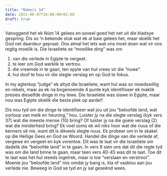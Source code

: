 ```yaml
---
title: "Númeri 14"
date: 2021-06-07T16:00:00+02:00
draft: true
---
```

Vanoggend het ek Núm 14 gelees en soveel goed het net uit die bladsye gespring. Dis so ‘n bekende stuk wat ek al baie gelees het, maar skielik het God net daardeur gepraat. Ons almal het iets wat ons moet doen wat vir ons regtig moeilik is. Die Israeliete se “moeilike ding” was om  
1. van die verlede in Egipte te vergeet.
2. te leer om God werklik te vertrou.
3. die vreemde in te gaan, ten spyte van hul vrees vir die “nuwe”.
4. hul doof te hou vir die slegte verslag en op God te fokus.  

In my agterkop “judge” ek altyd die Israeliete, want hul was so moedswillig en rebels, maar as ek na bogenoemde 4 punte kyk identifiseer ek maklik presies dieselfde dinge in my lewe. Die Israeliete was slawe in Egipte, maar nou was Egipte skielik die beste plek op aarde!!  

Dis nou tyd om die dinge te identifiseer wat jou uit jou “beloofde land, wat oorloop van melk en heuning,” hou. Luister jy na die slegte verslag (kyk vers 37) wat die meeste mense (10) bring? Of luister jy na die goeie verslag (2) wat die minderheid bring? Ek voel soms ek wil niks hoor wat die nuus of die kenners sê nie, want dit is dikwels slegte nuus. Ek probeer om in te skakel op die Heilige Gees en God se Woord. Handel die dinge van die verlede af, vergewe en vergeet en kyk vorentoe. Dit was te laat vir die Israeliete om dadelik die “beloofde land” in te gaan. In vers 9 sien ons dat dit die regte tyd was om die land binne te gaan, maar teen vers 40-45 was dit te laat. Toe dit te laat was het hul steeds ingetrek, maar is toe “verslaan en verstrooi”. Moenie jou “beloofde land” mis omdat jy bang is, kla of vasklou aan jou verlede nie. Beweeg in God se tyd en jy sal geseënd wees.
